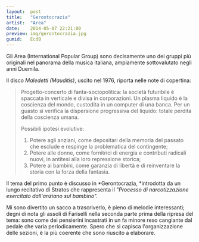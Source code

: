 ```yaml
---
layout:  post
title:   "Gerontocrazia"
artist:  "Area"
date:    2014-05-07 22:21:00
preview: img/gerontocrazia.jpg
gumid:   EcdB
---
```


Gli Area (International Popular Group) sono decisamente uno dei gruppi più
originali nel panorama della musica italiana, ampiamente sottovalutato negli
anni Duemila.

Il disco *Maledetti (Mauditis)*, uscito nel 1976, riporta nelle note di copertina:

> Progetto-concerto di fanta-sociopolitica: la società futuribile è spaccata in
> verticale e divisa in corporazioni. Un plasma liquido è la coscienza del
> mondo, custodita in un computer di una banca. Per un guasto si verifica la
> dispersione progressiva del liquido: totale perdita della coscienza umana.
>
> Possibili ipotesi evolutive:
> 1. Potere agli anziani, come depositari della memoria del passato che
>    esclude e respinge la problematica del contingente;
> 1. Potere alle donne, come fornitrici di energia e contributi radicali
>    nuovi, in antitesi alla loro repressione storica;
> 1. Potere ai bambini, come garanzia di libertà e di reinventare la storia
>    con la forza della fantasia.

Il tema del primo punto è discusso in *Gerontocrazia, *introdotta da un lungo
recitativo di Stratos che rappresenta il *"Processo di narcotizzazione
esercitato dall'anziano sul bambino".*

Mi sono divertito un sacco a trascriverlo, è pieno di melodie interessanti;
degni di nota gli assoli di Fariselli nella seconda parte prima della ripresa
del tema: sono come dei pensierini incastrati in un fa minore reso cangiante
dal pedale che varia periodicamente. Spero che si capisca l'organizzazione
delle sezioni, è la più coerente che sono riuscito a elaborare.

<!-- vim: set tw=79 spell spelllang=it: -->
